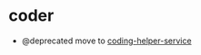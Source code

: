# coder
- @deprecated move to [coding-helper-service](https://github.com/coding-helper/coding-helper-service)
